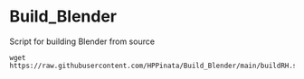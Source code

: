 # Build_Blender

Script for building Blender from source

```
wget https://raw.githubusercontent.com/HPPinata/Build_Blender/main/buildRH.sh
```
